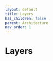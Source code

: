```yaml
---
layout: default
title: Layers
has_children: false
parent: Architecture
nav_order: 1
---
```


# Layers